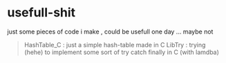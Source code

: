 # usefull-shit
just some pieces of code i make , could be usefull one day  ... maybe not


> HashTable_C : just a simple  hash-table made in C
> LibTry : trying (hehe) to implement some sort of try catch finally in C (with lamdba)
